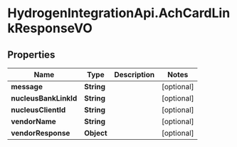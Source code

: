 # HydrogenIntegrationApi.AchCardLinkResponseVO

## Properties
Name | Type | Description | Notes
------------ | ------------- | ------------- | -------------
**message** | **String** |  | [optional] 
**nucleusBankLinkId** | **String** |  | [optional] 
**nucleusClientId** | **String** |  | [optional] 
**vendorName** | **String** |  | [optional] 
**vendorResponse** | **Object** |  | [optional] 


